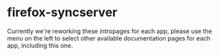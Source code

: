 # firefox-syncserver

Currently we're reworking these intropages for each app, please use the menu on the left to select other available documentation pages for each app, including this one.
